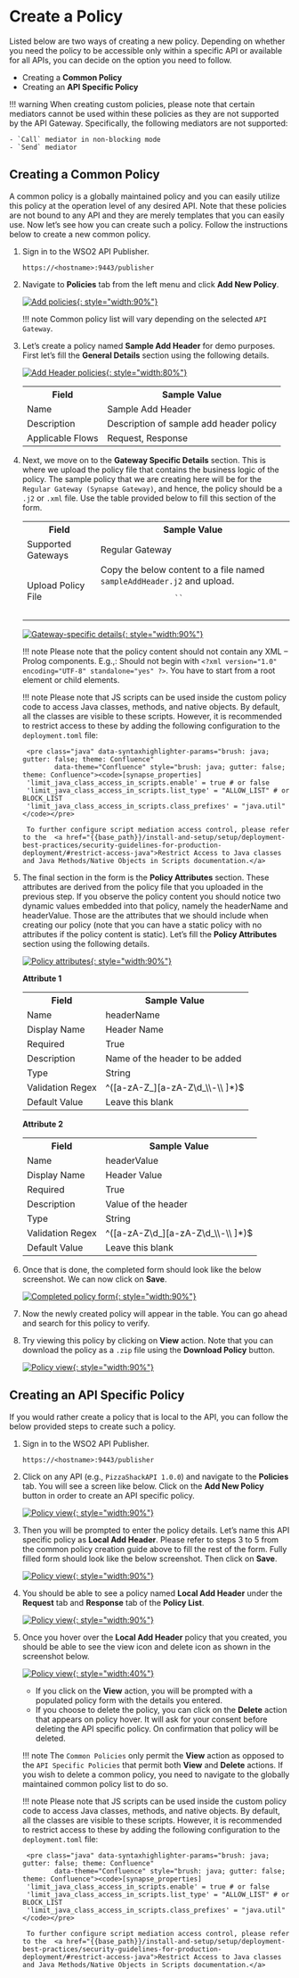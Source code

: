 # Create a Policy

Listed below are two ways of creating a new policy. Depending on whether you need the policy to be accessible only within a specific API or available for all APIs, you can decide on the option you need to follow.

* Creating a **Common Policy**
* Creating an **API Specific Policy**

!!! warning
    When creating custom policies, please note that certain mediators cannot be used within these policies as they are not supported by the API Gateway. Specifically, the following mediators are not supported:

    - `Call` mediator in non-blocking mode
    - `Send` mediator

## Creating a Common Policy

A common policy is a globally maintained policy and you can easily utilize this policy at the operation level of any desired API. Note that these policies are not bound to any API and they are merely templates that you can easily use. Now let’s see how you can create such a policy. Follow the instructions below to create a new common policy.

1. Sign in to the WSO2 API Publisher.

    `https://<hostname>:9443/publisher`

2. Navigate to **Policies** tab from the left menu and click **Add New Policy**.

    [![Add policies]({{base_path}}/assets/img/design/api-policies/common-policy-1.png){: style="width:90%"}]({{base_path}}/assets/img/design/api-policies/common-policy-1.png)

    !!! note
        Common policy list will vary depending on the selected `API Gateway`.

3. Let’s create a policy named **Sample Add Header** for demo purposes. First let’s fill the **General Details** section using the following details.

    [![Add Header policies]({{base_path}}/assets/img/design/api-policies/common-policy-2.png){: style="width:80%"}]({{base_path}}/assets/img/design/api-policies/common-policy-2.png)

    <table>
        <tr>
            <th>Field</th>
            <th>Sample Value</th>
        </tr>
        <tr>
            <td>Name</td>
            <td>Sample Add Header</td>
        </tr>
        <tr>
            <td>Description</td>
            <td>Description of sample add header policy</td>
        </tr>
        <tr>
            <td>Applicable Flows</td>
            <td>Request, Response</td>
        </tr>
    </table>

4. Next, we move on to the **Gateway Specific Details** section. This is where we upload the policy file that contains the business logic of the policy. The sample policy that we are creating here will be for the `Regular Gateway (Synapse Gateway)`, and hence, the policy should be a `.j2` or `.xml` file. Use the table provided below to fill this section of the form.

    <table>
        <tr>
            <th>Field</th>
            <th>Sample Value</th>
        </tr>
        <tr>
            <td>Supported Gateways</td>
            <td>Regular Gateway</td>
        </tr>
        <tr>
            <td>Upload Policy File</td>
            <td>Copy the below content to a file named <code>sampleAddHeader.j2</code> and upload.
                <pre>
                    `<property action="set" name="{{'{{headerName}}'}}" value="{{'{{headerValue}}'}}" scope="transport" />`
                </pre>
            </td>
        </tr>
    </table>

    [![Gateway-specific details]({{base_path}}/assets/img/design/api-policies/common-policy-3.png){: style="width:90%"}]({{base_path}}/assets/img/design/api-policies/common-policy-3.png)

    !!! note
        Please note that the policy content should not contain any XML – Prolog components. E.g.,: Should not begin with `<?xml version="1.0" encoding="UTF-8" standalone="yes" ?>`. You have to start from a root element or child elements.

    !!! note
        Please note that JS scripts can be used inside the custom policy code to access Java classes, methods, and native objects. By default, all the classes are visible to these scripts. However, it is recommended to restrict access to these by adding the following configuration to the `deployment.toml` file:

        <pre class="java" data-syntaxhighlighter-params="brush: java; gutter: false; theme: Confluence"
               data-theme="Confluence" style="brush: java; gutter: false; theme: Confluence"><code>[synapse_properties]
        'limit_java_class_access_in_scripts.enable' = true # or false
        'limit_java_class_access_in_scripts.list_type' = "ALLOW_LIST" # or BLOCK_LIST
        'limit_java_class_access_in_scripts.class_prefixes' = "java.util"</code></pre>

        To further configure script mediation access control, please refer to the  <a href="{{base_path}}/install-and-setup/setup/deployment-best-practices/security-guidelines-for-production-deployment/#restrict-access-java">Restrict Access to Java classes and Java Methods/Native Objects in Scripts documentation.</a>

5. The final section in the form is the **Policy Attributes** section. These attributes are derived from the policy file that you uploaded in the previous step. If you observe the policy content you should notice two dynamic values embedded into that policy, namely the headerName and headerValue. Those are the attributes that we should include when creating our policy (note that you can have a static policy with no attributes if the policy content is static). Let’s fill the **Policy Attributes** section using the following details.

    [![Policy attributes]({{base_path}}/assets/img/design/api-policies/common-policy-4.png){: style="width:90%"}]({{base_path}}/assets/img/design/api-policies/common-policy-4.png)

    **Attribute 1**
    <table>
        <tr>
            <th>Field</th>
            <th>Sample Value</th>
        </th>
        <tr>
            <td>Name</td>
            <td>headerName</td>
        </tr>
        <tr>
            <td>Display Name</td>
            <td>Header Name</td>
        </tr>
        <tr>
            <td>Required</td>
            <td>True</td>
        </tr>
        <tr>
            <td>Description</td>
            <td>Name of the header to be added</td>
        </tr>
        <tr>
            <td>Type</td>
            <td>String</td>
        </tr>
        <tr>
            <td>Validation Regex</td>
            <td>^([a-zA-Z_][a-zA-Z\d_\\-\\ ]*)$</td>
        </tr>
        <tr>
            <td>Default Value</td>
            <td>Leave this blank</td>
        </tr>
    </table>

    **Attribute 2**
    <table>
        <tr>
            <th>Field</th>
            <th>Sample Value</th>
        </tr>
        <tr>
            <td>Name</td>
            <td>headerValue</td>
        </tr>
        <tr>
            <td>Display Name</td>
            <td>Header Value</td>
        </tr>
        <tr>
            <td>Required</td>
            <td>True</td>
        </tr>
        <tr>
            <td>Description</td>
            <td>Value of the header</td>
        </tr>
        <tr>
            <td>Type</td>
            <td>String</td>
        </tr>
        <tr>
            <td>Validation Regex</td>
            <td>^([a-zA-Z\d_][a-zA-Z\d_\\-\\ ]*)$</td>
        </tr>
        <tr>
            <td>Default Value</td>
            <td>Leave this blank</td>
        </tr>
    </table>

6. Once that is done, the completed form should look like the below screenshot. We can now click on **Save**.

    [![Completed policy form]({{base_path}}/assets/img/design/api-policies/common-policy-5.png){: style="width:90%"}]({{base_path}}/assets/img/design/api-policies/common-policy-5.png)

7. Now the newly created policy will appear in the table. You can go ahead and search for this policy to verify.

8. Try viewing this policy by clicking on **View** action. Note that you can download the policy as a `.zip` file using the **Download Policy** button.

    [![Policy view]({{base_path}}/assets/img/design/api-policies/common-policy-6.png){: style="width:90%"}]({{base_path}}/assets/img/design/api-policies/common-policy-6.png)

## Creating an API Specific Policy

If you would rather create a policy that is local to the API, you can follow the below provided steps to create such a policy.

1. Sign in to the WSO2 API Publisher.

    `https://<hostname>:9443/publisher`

2. Click on any API (e.g., `PizzaShackAPI 1.0.0`) and navigate to the **Policies** tab. You will see a screen like below. Click on the **Add New Policy** button in order to create an API specific policy.

    [![Policy view]({{base_path}}/assets/img/design/api-policies/specific-policy-1.png){: style="width:90%"}]({{base_path}}/assets/img/design/api-policies/specific-policy-1.png)

3. Then you will be prompted to enter the policy details. Let’s name this API specific policy as **Local Add Header**. Please refer to steps 3 to 5 from the common policy creation guide above to fill the rest of the form. Fully filled form should look like the below screenshot. Then click on **Save**.

    [![Policy view]({{base_path}}/assets/img/design/api-policies/specific-policy-2.png){: style="width:90%"}]({{base_path}}/assets/img/design/api-policies/specific-policy-2.png)

4. You should be able to see a policy named **Local Add Header** under the **Request** tab and **Response** tab of the **Policy List**.

    [![Policy view]({{base_path}}/assets/img/design/api-policies/specific-policy-3.png){: style="width:90%"}]({{base_path}}/assets/img/design/api-policies/specific-policy-3.png)

5. Once you hover over the **Local Add Header** policy that you created, you should be able to see the view icon and delete icon as shown in the screenshot below.

    [![Policy view]({{base_path}}/assets/img/design/api-policies/specific-policy-4.png){: style="width:40%"}]({{base_path}}/assets/img/design/api-policies/specific-policy-4.png)

    - If you click on the **View** action, you will be prompted with a populated policy form with the details you entered.
    - If you choose to delete the policy, you can click on the **Delete** action that appears on policy hover. It will ask for your consent before deleting the API specific policy. On confirmation that policy will be deleted.

    !!! note 
        The `Common Policies` only permit the **View** action as opposed to the `API Specific Policies` that permit both **View** and **Delete** actions. If you wish to delete a common policy, you need to navigate to the globally maintained common policy list to do so.

    !!! note
        Please note that JS scripts can be used inside the custom policy code to access Java classes, methods, and native objects. By default, all the classes are visible to these scripts. However, it is recommended to restrict access to these by adding the following configuration to the `deployment.toml` file:

        <pre class="java" data-syntaxhighlighter-params="brush: java; gutter: false; theme: Confluence"
               data-theme="Confluence" style="brush: java; gutter: false; theme: Confluence"><code>[synapse_properties]
        'limit_java_class_access_in_scripts.enable' = true # or false
        'limit_java_class_access_in_scripts.list_type' = "ALLOW_LIST" # or BLOCK_LIST
        'limit_java_class_access_in_scripts.class_prefixes' = "java.util"</code></pre>

        To further configure script mediation access control, please refer to the  <a href="{{base_path}}/install-and-setup/setup/deployment-best-practices/security-guidelines-for-production-deployment/#restrict-access-java">Restrict Access to Java classes and Java Methods/Native Objects in Scripts documentation.</a>
